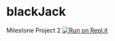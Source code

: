 # blackJack
Milestone Project 2 
[![Run on Repl.it](https://repl.it/badge/github/bubba-choz/blackJack)](https://repl.it/github/bubba-choz/blackJack)
